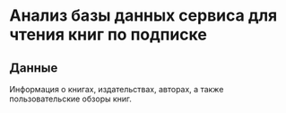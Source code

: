 # Анализ базы данных сервиса для чтения книг по подписке

## Данные

Информация о книгах, издательствах, авторах, а также пользовательские обзоры книг.
